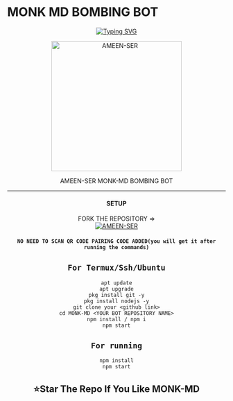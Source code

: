    # MONK MD BOMBING BOT
<div align="center">
<a href="https://git.io/typing-svg"><img src="https://readme-typing-svg.demolab.com?font=santum&size=50&pause=1000&color=green&center=true&width=910&height=100&lines=I'M+MONK+MD;MULTI+FUNCTIONAL +WAR+BOT;CODED+BY+AMEEN SER" alt="Typing SVG" /></a>
  
<p align="center">  
  <a href="https://youtube.com/@">
    <img alt=AMEEN-SER height="300" src="https://i.ibb.co/d0HxNh4/47157cd1ead9.jpg">
   
</a> 
    
</p>
<p align="center">
<a 

####  
AMEEN-SER MONK-MD BOMBING BOT

***

#### SETUP

 FORK THE REPOSITORY =>
    <br>
<a href="https://github.com/AmeenRepo/MONK-MD/fork"><img title="AMEEN-SER" src="https://img.shields.io/badge/github?color=yellow&style=for-the-badge&logo=stackshare"></a>

#### `NO NEED TO SCAN QR CODE PAIRING CODE ADDED(you will get it after running the commands)`

## `For Termux/Ssh/Ubuntu`
```
apt update
apt upgrade
pkg install git -y
pkg install nodejs -y
git clone your <github link>
cd MONK-MD <YOUR BOT REPOSITORY NAME>
npm install / npm i
npm start

```
## `For running`
```
npm install
npm start

```
## ⭐Star The Repo If You Like MONK-MD
